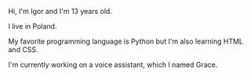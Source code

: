 Hi, I'm Igor and I'm 13 years old.

I live in Poland.

My favorite programming language is Python but I'm also learning HTML and CSS.

I'm currently working on a voice assistant, which I named Grace.
